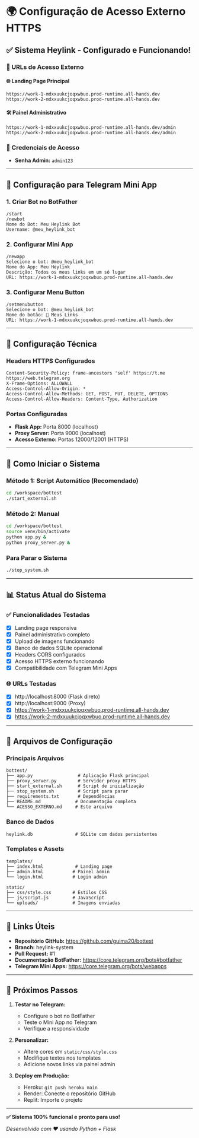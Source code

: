 # 🌍 Configuração de Acesso Externo HTTPS

## ✅ Sistema Heylink - Configurado e Funcionando!

### 🚀 URLs de Acesso Externo

#### 🌐 Landing Page Principal
```
https://work-1-mdxxuukcjoqxwbuo.prod-runtime.all-hands.dev
https://work-2-mdxxuukcjoqxwbuo.prod-runtime.all-hands.dev
```

#### 🛠️ Painel Administrativo
```
https://work-1-mdxxuukcjoqxwbuo.prod-runtime.all-hands.dev/admin
https://work-2-mdxxuukcjoqxwbuo.prod-runtime.all-hands.dev/admin
```

### 🔐 Credenciais de Acesso
- **Senha Admin:** `admin123`

---

## 📱 Configuração para Telegram Mini App

### 1. Criar Bot no BotFather
```
/start
/newbot
Nome do Bot: Meu Heylink Bot
Username: @meu_heylink_bot
```

### 2. Configurar Mini App
```
/newapp
Selecione o bot: @meu_heylink_bot
Nome do App: Meu Heylink
Descrição: Todos os meus links em um só lugar
URL: https://work-1-mdxxuukcjoqxwbuo.prod-runtime.all-hands.dev
```

### 3. Configurar Menu Button
```
/setmenubutton
Selecione o bot: @meu_heylink_bot
Nome do botão: 🔗 Meus Links
URL: https://work-1-mdxxuukcjoqxwbuo.prod-runtime.all-hands.dev
```

---

## 🔧 Configuração Técnica

### Headers HTTPS Configurados
```http
Content-Security-Policy: frame-ancestors 'self' https://t.me https://web.telegram.org
X-Frame-Options: ALLOWALL
Access-Control-Allow-Origin: *
Access-Control-Allow-Methods: GET, POST, PUT, DELETE, OPTIONS
Access-Control-Allow-Headers: Content-Type, Authorization
```

### Portas Configuradas
- **Flask App:** Porta 8000 (localhost)
- **Proxy Server:** Porta 9000 (localhost)
- **Acesso Externo:** Portas 12000/12001 (HTTPS)

---

## 🚀 Como Iniciar o Sistema

### Método 1: Script Automático (Recomendado)
```bash
cd /workspace/bottest
./start_external.sh
```

### Método 2: Manual
```bash
cd /workspace/bottest
source venv/bin/activate
python app.py &
python proxy_server.py &
```

### Para Parar o Sistema
```bash
./stop_system.sh
```

---

## 📊 Status Atual do Sistema

### ✅ Funcionalidades Testadas
- [x] Landing page responsiva
- [x] Painel administrativo completo
- [x] Upload de imagens funcionando
- [x] Banco de dados SQLite operacional
- [x] Headers CORS configurados
- [x] Acesso HTTPS externo funcionando
- [x] Compatibilidade com Telegram Mini Apps

### 🌐 URLs Testadas
- [x] http://localhost:8000 (Flask direto)
- [x] http://localhost:9000 (Proxy)
- [x] https://work-1-mdxxuukcjoqxwbuo.prod-runtime.all-hands.dev
- [x] https://work-2-mdxxuukcjoqxwbuo.prod-runtime.all-hands.dev

---

## 📁 Arquivos de Configuração

### Principais Arquivos
```
bottest/
├── app.py                 # Aplicação Flask principal
├── proxy_server.py        # Servidor proxy HTTPS
├── start_external.sh      # Script de inicialização
├── stop_system.sh         # Script para parar
├── requirements.txt       # Dependências
├── README.md             # Documentação completa
└── ACESSO_EXTERNO.md     # Este arquivo
```

### Banco de Dados
```
heylink.db                # SQLite com dados persistentes
```

### Templates e Assets
```
templates/
├── index.html            # Landing page
├── admin.html           # Painel admin
└── login.html           # Login admin

static/
├── css/style.css        # Estilos CSS
├── js/script.js         # JavaScript
└── uploads/             # Imagens enviadas
```

---

## 🔗 Links Úteis

- **Repositório GitHub:** https://github.com/guima20/bottest
- **Branch:** heylink-system
- **Pull Request:** #1
- **Documentação BotFather:** https://core.telegram.org/bots#botfather
- **Telegram Mini Apps:** https://core.telegram.org/bots/webapps

---

## 🎯 Próximos Passos

1. **Testar no Telegram:**
   - Configure o bot no BotFather
   - Teste o Mini App no Telegram
   - Verifique a responsividade

2. **Personalizar:**
   - Altere cores em `static/css/style.css`
   - Modifique textos nos templates
   - Adicione novos links via painel admin

3. **Deploy em Produção:**
   - Heroku: `git push heroku main`
   - Render: Conecte o repositório GitHub
   - Replit: Importe o projeto

---

**✅ Sistema 100% funcional e pronto para uso!**

*Desenvolvido com ❤️ usando Python + Flask*